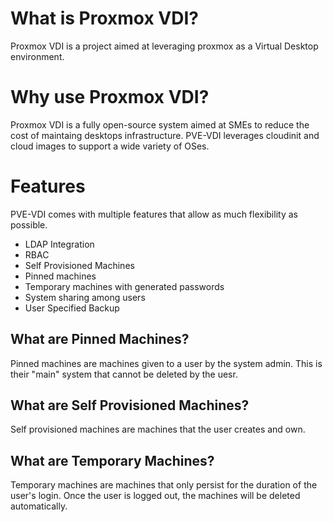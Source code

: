# What is Proxmox VDI?
Proxmox VDI is a project aimed at leveraging proxmox as a Virtual Desktop environment.

# Why use Proxmox VDI? 
Proxmox VDI is a fully open-source system aimed at SMEs to reduce the cost of maintaing desktops infrastructure. PVE-VDI leverages cloudinit and cloud images to support a wide variety of OSes. 

# Features
PVE-VDI comes with multiple features that allow as much flexibility as possible.
- LDAP Integration
- RBAC
- Self Provisioned Machines 
- Pinned machines
- Temporary machines with generated passwords
- System sharing among users
- User Specified Backup 

## What are Pinned Machines?
Pinned machines are machines given to a user by the system admin. This is their "main" system that cannot be deleted by the uesr. 

## What are Self Provisioned Machines? 
Self provisioned machines are machines that the user creates and own.

## What are Temporary Machines? 
Temporary machines are machines that only persist for the duration of the user's login. Once the user is logged out, the machines will be deleted automatically.
